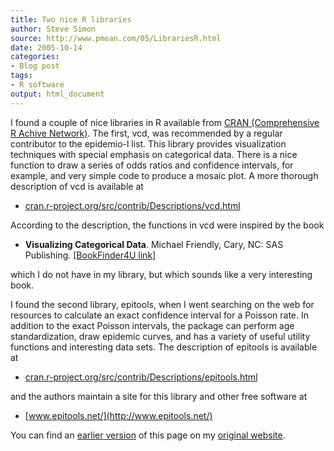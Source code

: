 ```yaml
---
title: Two nice R libraries
author: Steve Simon
source: http://www.pmean.com/05/LibrariesR.html
date: 2005-10-14
categories:
- Blog post
tags:
- R software
output: html_document
---
```

I found a couple of nice libraries in R available from [CRAN
(Comprehensive R Achive Network)](http://cran.r-project.org/). The
first, vcd, was recommended by a regular contributor to the epidemio-l
list. This library provides visualization techniques with special
emphasis on categorical data. There is a nice function to draw a series
of odds ratios and confidence intervals, for example, and very simple
code to produce a mosaic plot. A more thorough description of vcd is
available at

-   [cran.r-project.org/src/contrib/Descriptions/vcd.html](http://cran.r-project.org/src/contrib/Descriptions/vcd.html)

According to the description, the functions in vcd were inspired by the
book

-   **Visualizing Categorical Data**. Michael Friendly, Cary, NC: SAS
    Publishing. [\[BookFinder4U
    link\]](http://www.bookfinder4u.com/detail/1580256600.html)

which I do not have in my library, but which sounds like a very
interesting book.

I found the second library, epitools, when I went searching on the web
for resources to calculate an exact confidence interval for a Poisson
rate. In addition to the exact Poisson intervals, the package can
perform age standardization, draw epidemic curves, and has a variety of
useful utility functions and interesting data sets. The description of
epitools is available at

-   [cran.r-project.org/src/contrib/Descriptions/epitools.html](http://cran.r-project.org/src/contrib/Descriptions/epitools.html)

and the authors maintain a site for this library and other free software
at

-   [www.epitools.net/](http://www.epitools.net/)

You can find an [earlier version][sim1] of this page on my [original website][sim2].


[sim1]: http://www.pmean.com/05/LibrariesR.html
[sim2]: http://www.pmean.com/original_site.html
